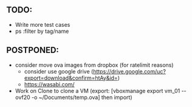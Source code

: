 ## TODO: 
* Write more test cases
* ps :filter by tag/name



## POSTPONED:
* consider move ova images from dropbox (for ratelimit reasons)
    - consider use google drive (https://drive.google.com/uc?export=download&confirm=htAy&id=<fileid>)
    - https://wasabi.com/ 
* Work on Clone to clone a VM (export: [vboxmanage export vm_01 --ovf20 -o ~/Documents/temp.ova] then import)
